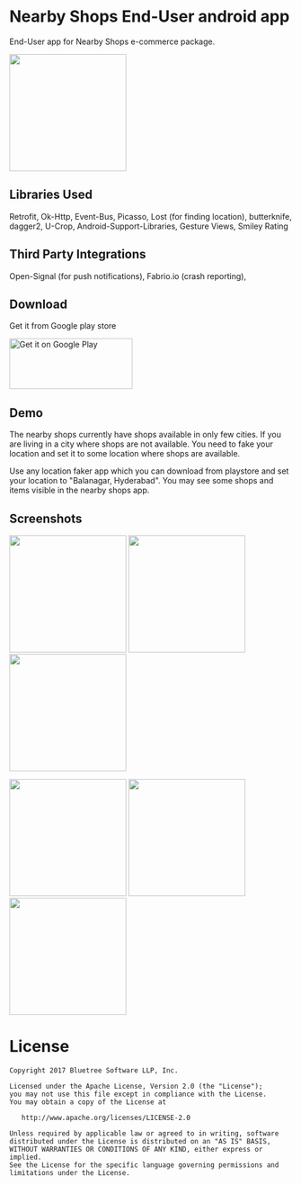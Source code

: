 
Nearby Shops End-User android app
====================================


End-User app for Nearby Shops e-commerce package.  

<img src="https://i1.wp.com/nearbyshops.org/wp-content/uploads/2018/12/Untitled-design-e1545575054544.png" width="208"> 



Libraries Used
---------------

Retrofit, Ok-Http, Event-Bus, Picasso, Lost (for finding location), butterknife, dagger2, U-Crop, Android-Support-Libraries, Gesture Views, Smiley Rating


Third Party Integrations
-------------------------

Open-Signal (for push notifications), Fabrio.io (crash reporting), 






Download
--------

Get it from Google play store

<a href="https://play.google.com/store/apps/details?id=org.nearbyshops.enduserappnew&amp;hl=en&amp;pcampaignid=MKT-Other-global-all-co-prtnr-py-PartBadge-Mar2515-1"><img class="alignnone" src="https://play.google.com/intl/en_us/badges/images/generic/en_badge_web_generic.png" alt="Get it on Google Play" width="219" height="90" /></a>

Demo
-----

The nearby shops currently have shops available in only few cities. If you are living in a city where shops are not available. You need to fake your location and set it to some location where shops are available. 

Use any location faker app which you can download from playstore and set your location to "Balanagar, Hyderabad". You may see some shops and items visible in the nearby shops app. 


Screenshots
-----------


<img src="https://github.com/SumeetMoray/Nearby-Shops-End-User-Android-app/blob/master/screenshots/Screenshot_20180814-041722.png" width="208"> <img src="https://github.com/SumeetMoray/Nearby-Shops-End-User-Android-app/blob/master/screenshots/Screenshot_20180814-041731.png" width="208"> <img src="https://github.com/SumeetMoray/Nearby-Shops-End-User-Android-app/blob/master/screenshots/Screenshot_20180814-041758.png" width="208"> 

<img src="https://github.com/SumeetMoray/Nearby-Shops-End-User-Android-app/blob/master/screenshots/Screenshot_20180814-041819.png" width="208"> <img src="https://github.com/SumeetMoray/Nearby-Shops-End-User-Android-app/blob/master/screenshots/Screenshot_20180814-041824.png" width="208"> <img src="https://github.com/SumeetMoray/Nearby-Shops-End-User-Android-app/blob/master/screenshots/Screenshot_20180814-041829.png" width="208">




License
=======

    Copyright 2017 Bluetree Software LLP, Inc.

    Licensed under the Apache License, Version 2.0 (the "License");
    you may not use this file except in compliance with the License.
    You may obtain a copy of the License at

       http://www.apache.org/licenses/LICENSE-2.0

    Unless required by applicable law or agreed to in writing, software
    distributed under the License is distributed on an "AS IS" BASIS,
    WITHOUT WARRANTIES OR CONDITIONS OF ANY KIND, either express or implied.
    See the License for the specific language governing permissions and
    limitations under the License.

